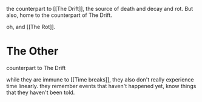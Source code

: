the counterpart to [[The Drift]], the source of death and decay and rot. But also, home to the counterpart of The Drift. 

oh, and [[The Rot]]. 

# The Other

counterpart to The Drift

while they are immune to [[Time breaks]], they also don't really experience time linearly. 
they remember events that haven't happened yet, know things that they haven't been told. 
